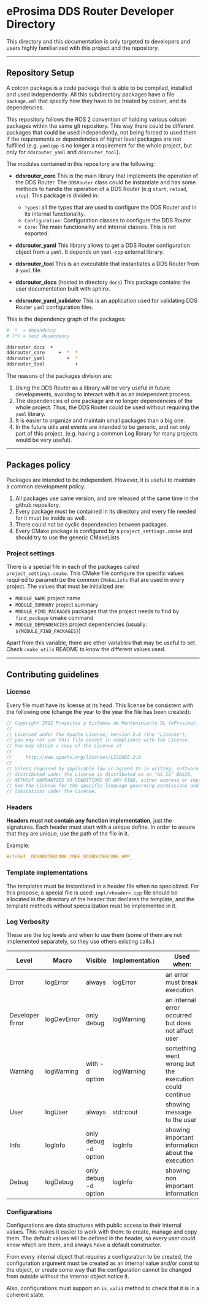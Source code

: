 # eProsima DDS Router Developer Directory

This directory and this documentation is only targeted to developers and users highly familiarized with this
project and the repository.

---

## Repository Setup

A colcon package is a code package that is able to be compiled, installed and used independently.
All this subdirectory packages have a file `package.xml` that specify how they have to be treated by colcon,
and its dependencies.

This repository follows the ROS 2 convention of holding various colcon packages within the same git repository.
This way there could be different packages that could be used independently, not being forced to used them if
the requirements or dependencies of higher level packages are not fulfilled
(e.g. `yamlcpp` is no longer a requirement for the whole project, but only for `ddsrouter_yaml` and `ddsrouter_tool`).

The modules contained in this repository are the following:

* **ddsrouter_core** This is the main library that implements the operation of the DDS Router.
  The `DDSRouter` class could be instantiate and has some methods to handle the operation of a DDS Router
  (e.g `start`, `reload`, `stop`).
  This package is divided in:
  * `Types`: all the types that are used to configure the DDS Router and in its internal functionality.
  * `Configuration`: Configuration classes to configure the DDS Router
  * `Core`: The main functionality and internal classes. This is not exported.

* **ddsrouter_yaml** This library allows to get a DDS Router configuration object from a `yaml`.
  It depends on `yaml-cpp` external library.

* **ddsrouter_tool** This is an executable that instantiates a DDS Router from a `yaml` file.

* **ddsrouter_docs** (hosted in directory `docs`)
  This package contains the user documentation built with sphinx.

* **ddsrouter_yaml_validator** This is an application used for validating DDS Router `yaml` configuration files.

This is the dependency graph of the packages:

```sh
#  *  = dependency
# (*) = test dependency

ddsrouter_docs  +
ddsrouter_core     +  *  *
ddsrouter_yaml        +  *
ddsrouter_tool           +
```

The reasons of the packages division are:

1. Using the DDS Router as a library will be very useful in future developments, avoiding to interact with it as an
  independent process.
1. The dependencies of one package are no longer dependencies of the whole project.
  Thus, the DDS Router could be used without requiring the `yaml` library.
1. It is easier to organize and maintain small packages than a big one.
1. In the future utils and events are intended to be generic, and not only part of this project.
  (e.g. having a common Log library for many projects would be very useful).

---

## Packages policy

Packages are intended to be independent.
However, it is useful to maintain a common development policy:

1. All packages use same version, and are released at the same time in the github repository.
1. Every package must be contained in its directory and every file needed for it must be inside as well.
1. There could not be cyclic dependencies between packages.
1. Every CMake package is configured by a `project_settings.cmake` and should try to use the generic CMakeLists.

### Project settings

There is a special file in each of the packages called `project_settings.cmake`.
This CMake file configure the specific values required to parametrize the common `CMakeLists` that are used in every
project.
The values that must be initialized are:

* `MODULE_NAME` project name
* `MODULE_SUMMARY` project summary
* `MODULE_FIND_PACKAGES` packages that the project needs to find by `find_package` cmake command
* `MODULE_DEPENDENCIES` project dependencies (usually: `${MODULE_FIND_PACKAGES}`)

Apart from this variable, there are other variables that may be useful to set.
Check `cmake_utils` README to know the different values used.

---

## Contributing guidelines

### License

Every file must have its license at its head.
This license be consistent with the following one (change the year to the year the file has been created):

```cpp
// Copyright 2022 Proyectos y Sistemas de Mantenimiento SL (eProsima).
//
// Licensed under the Apache License, Version 2.0 (the "License");
// you may not use this file except in compliance with the License.
// You may obtain a copy of the License at
//
//     http://www.apache.org/licenses/LICENSE-2.0
//
// Unless required by applicable law or agreed to in writing, software
// distributed under the License is distributed on an "AS IS" BASIS,
// WITHOUT WARRANTIES OR CONDITIONS OF ANY KIND, either express or implied.
// See the License for the specific language governing permissions and
// limitations under the License.
```

### Headers

**Headers must not contain any function implementation**, just the signatures.
Each header must start with a unique define.
In order to assure that they are unique, use the path of the file in it.

Example:

```cpp
#ifndef _DDSROUTERCORE_CORE_DDSROUTERCORE_HPP_
```

### Template implementations

The templates must be instantiated in a header file when no specialized.
For this propose, a special file is used:
`impl/<header>.ipp` file should be allocated in the directory of the header that declares the template,
and the template methods without specialization must be implemented in it.

### Log Verbosity

These are the log levels and when to use them
(some of them are not implemented separately, so they use others existing calls.)

| Level           | Macro       | Visible              | Implementation | Used when:                                            |
|-----------------|-------------|----------------------|----------------|-------------------------------------------------------|
| Error           | logError    | always               | logError       | an error must break execution                         |
| Developer Error | logDevError | only debug           | logWarning     | an internal error occurred but does not affect user   |
| Warning         | logWarning  | with -d option       | logWarning     | something went wrong but the execution could continue |
| User            | logUser     | always               | std::cout      | showing message to the user                           |
| Info            | logInfo     | only debug -d option | logInfo        | showing important information about the execution     |
| Debug           | logDebug    | only debug -d option | logInfo        | showing non important information                     |

### Configurations

Configurations are data structures with public access to their internal values.
This makes it easier to work with them: to create, manage and copy them.
The default values will be defined in the header, so every user could know which are them, and always
have a default constructor.

From every internal object that requires a configuration to be created, the configuration argument
must be created as an internal value and/or const to the object,
or create some way that the configuration cannot be changed from outside without the internal object notice it.

Also, configurations must support an `is_valid` method to check that it is in a coherent state.
